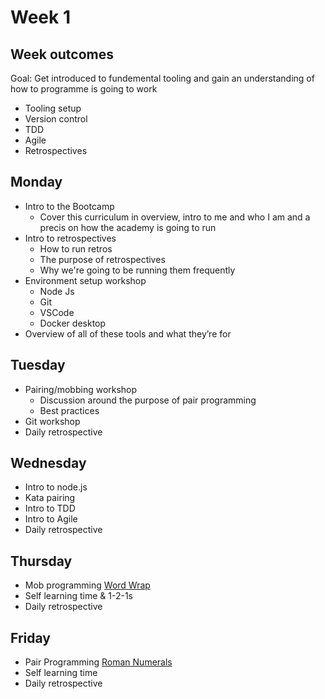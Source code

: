 # Week 1

## Week outcomes

Goal: Get introduced to fundemental tooling and gain an understanding of how to programme is going to work

* Tooling setup
* Version control
* TDD
* Agile
* Retrospectives


## Monday

* Intro to the Bootcamp
  * Cover this curriculum in overview, intro to me and who I am and a precis on how the academy is going to run
* Intro to retrospectives
  * How to run retros
  * The purpose of retrospectives
  * Why we're going to be running them frequently
* Environment setup workshop
  * Node Js
  * Git
  * VSCode
  * Docker desktop
* Overview of all of these tools and what they’re for

## Tuesday

* Pairing/mobbing workshop
  * Discussion around the purpose of pair programming
  * Best practices
* Git workshop
* Daily retrospective

## Wednesday

* Intro to node.js
* Kata pairing
* Intro to TDD
* Intro to Agile
* Daily retrospective

## Thursday
* Mob programming [Word Wrap](Exercises/Wordwrap.md)
* Self learning time & 1-2-1s
* Daily retrospective

## Friday
* Pair Programming [Roman Numerals](https://learn.madetech.com/katas/roman-numerals/)
* Self learning time
* Daily retrospective